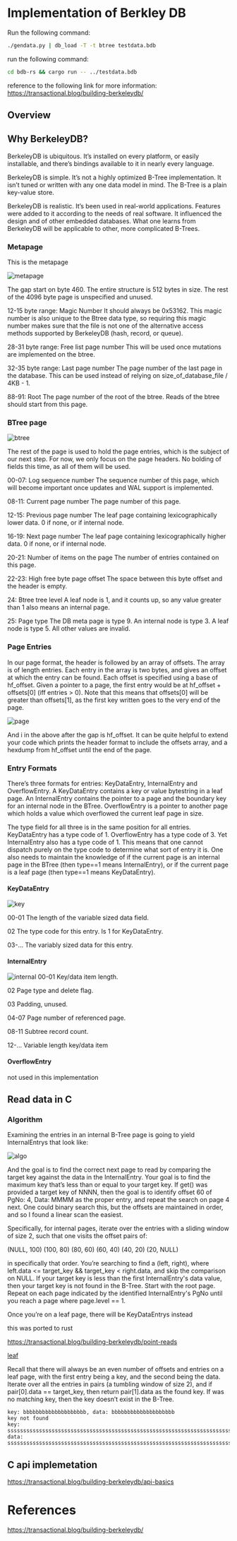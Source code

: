 # Implementation of Berkley DB

Run the following command:

```bash
./gendata.py | db_load -T -t btree testdata.bdb
```

run the following command:
```bash
cd bdb-rs && cargo run -- ../testdata.bdb
```

reference to the following link for more information: https://transactional.blog/building-berkeleydb/


## Overview
## Why BerkeleyDB?
BerkeleyDB is ubiquitous. It’s installed on every platform, or easily installable, and there’s bindings available to it in nearly every language.

BerkeleyDB is simple. It’s not a highly optimized B-Tree implementation. 
It isn’t tuned or written with any one data model in mind. The B-Tree is a 
plain key-value store.


BerkeleyDB is realistic. It’s been used in real-world applications. 
Features were added to it according to the needs of real software. 
It influenced the design and of other embedded databases. What one learns 
from BerkeleyDB will be applicable to other, more complicated B-Trees.

### Metapage 

This is the metapage

![metapage](./metapage.svg)

The gap start on byte 460.
The entire structure is 512 bytes in size. 
The rest of the 4096 byte page is unspecified and unused. 

12-15 byte range: Magic Number
It should always be 0x53162. This magic number is also unique to the Btree data type, so requiring this magic number makes sure that the file is not one of the alternative access methods supported by BerkeleyDB (hash, record, or queue).

28-31 byte range: Free list page number
This will be used once mutations are implemented on the btree.

32-35 byte range: Last page number
The page number of the last page in the database. This can be used instead of relying on size_of_database_file / 4KB - 1.

88-91: Root
The page number of the root of the btree. Reads of the btree should start from this page.


### BTree page

![btree](./btree.svg)

The rest of the page is used to hold the page entries, which is the subject of our next step. For now, we only focus on the page headers. No bolding of fields this time, as all of them will be used.

00-07: Log sequence number
The sequence number of this page, which will become important once updates and WAL support is implemented.

08-11: Current page number
The page number of this page.

12-15: Previous page number
The leaf page containing lexicographically lower data. 0 if none, or if internal node.

16-19: Next page number
The leaf page containing lexicographically higher data. 0 if none, or if internal node.

20-21: Number of items on the page
The number of entries contained on this page.

22-23: High free byte page offset
The space between this byte offset and the header is empty.

24: Btree tree level
A leaf node is 1, and it counts up, so any value greater than 1 also means an internal page.

25: Page type
The DB meta page is type 9. An internal node is type 3. A leaf node is type 5. All other values are invalid.


### Page Entries
In our page format, the header is followed by an array of offsets. The array is of length entries. Each entry in the array is two bytes, and gives an offset at which the entry can be found. Each offset is specified using a base of hf_offset. Given a pointer to a page, the first entry would be at hf_offset + offsets[0] (iff entries > 0).
Note that this means that offsets[0] will be greater than offsets[1], as the first key written goes to the very end of the page.

![page](./page.svg)

And i in the above after the gap is hf_offset.
It can be quite helpful to extend your code which prints the header format to include the offsets array, and a hexdump from hf_offset until the end of the page.


### Entry Formats

There’s three formats for entries: KeyDataEntry, InternalEntry and OverflowEntry. A KeyDataEntry contains a key or value bytestring in a leaf page. An InternalEntry contains the pointer to a page and the boundary key for an internal node in the BTree. OverflowEntry is a pointer to another page which holds a value which overflowed the current leaf page in size.

The type field for all three is in the same position for all entries. KeyDataEntry has a type code of 1. OverflowEntry has a type code of 3. Yet InternalEntry also has a type code of 1. This means that one cannot dispatch purely on the type code to determine what sort of entry it is. One also needs to maintain the knowledge of if the current page is an internal page in the BTree (then type==1 means InternalEntry), or if the current page is a leaf page (then type==1 means KeyDataEntry).

#### KeyDataEntry
![key](./key.jpeg)

00-01
The length of the variable sized data field.

02
The type code for this entry. Is 1 for KeyDataEntry.

03-…​
The variably sized data for this entry.

#### InternalEntry
![internal](./internal.jpeg)
00-01
Key/data item length.

02
Page type and delete flag.

03
Padding, unused.

04-07
Page number of referenced page.

08-11
Subtree record count.

12-…​
Variable length key/data item

#### OverflowEntry
not used in this implementation


## Read data in C 
### Algorithm

Examining the entries in an internal B-Tree page is 
going to yield InternalEntrys that look like:

![algo](algo1.jpeg)

And the goal is to find the correct next page to read by comparing the target key against the data in the InternalEntry. Your goal is to find the maximum key that’s less than or equal to your target key. If get() was provided a target key of NNNN, then the goal is to identify offset 60 of PgNo: 4, Data: MMMM as the proper entry, and repeat the search on page 4 next. One could binary search this, but the offsets are maintained in order, and so I found a linear scan the easiest.

Specifically, for internal pages, iterate over the entries with a sliding window of size 2, such that one visits the offset pairs of:

(NULL, 100)
(100, 80)
(80, 60)
(60, 40)
(40, 20)
(20, NULL)

in specifically that order. You’re searching to find a (left, right), where left.data <= target_key && target_key < right.data, and skip the comparison on NULL. If your target key is less than the first InternalEntry's data value, then your target key is not found in the B-Tree. Start with the root page. Repeat on each page indicated by the identified InternalEntry's PgNo until you reach a page where page.level == 1.

Once you’re on a leaf page, there will be KeyDataEntrys instead

this was ported to rust

https://transactional.blog/building-berkeleydb/point-reads

[leaf](./algo2.jpeg)

Recall that there will always be an even number of offsets and entries on a leaf page, with the first entry being a key, and the second being the data. Iterate over all the entries in pairs (a tumbling window of size 2), and if pair[0].data == target_key, then return pair[1].data as the found key. If was no matching key, then the key doesn’t exist in the B-Tree.


```
key: bbbbbbbbbbbbbbbbbbbb, data: bbbbbbbbbbbbbbbbbbbb
key not found
key: ssssssssssssssssssssssssssssssssssssssssssssssssssssssssssssssssssssssssssssssssssssssssssssssssssssssssssssssssssssssssssssssssssssssssssssssssssssssssssssssssssssssssssssssssssssssssssssssssssssssssssssssssssssssssssssssssssssssssssssssssssssssssssssssssssssssssssssssssssssssssssssssssssssssssssssssssssssssssssssssssssssssssssssssssssssssssssssssssssssssss, data: ssssssssssssssssssssssssssssssssssssssssssssssssssssssssssssssssssssssssssssssssssssssssssssssssssssssssssssssssssssssssssssssssssssssssssssssssssssssssssssssssssssssssssssssssssssssssssssssssssssssssssssssssssssssssssssssssssssssssssssssssssssssssssssssssssssssssssssssssssssssssssssssssssssssssssssssssssssssssssssssssssssssssssssssssssssssssssssssssssssssss

```

## C api implemetation

https://transactional.blog/building-berkeleydb/api-basics
# References

https://transactional.blog/building-berkeleydb/
